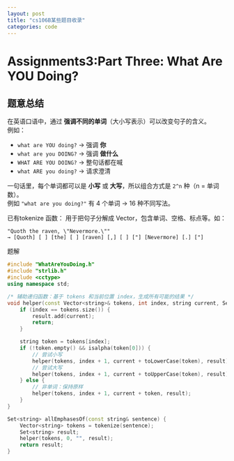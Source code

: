 ```yaml
---
layout: post
title: "cs106B某些题目收录"
categories: code
---
```

# Assignments3:Part Three: What Are YOU Doing?
## 题意总结

在英语口语中，通过 **强调不同的单词**（大小写表示）可以改变句子的含义。  
例如：

- `what are YOU doing?` → 强调 **你**  
- `what are you DOING?` → 强调 **做什么**  
- `WHAT ARE YOU DOING?` → 整句话都在喊  
- `what ARE you doing?` → 请求澄清  

一句话里，每个单词都可以是 **小写** 或 **大写**，所以组合方式是 `2^n` 种（n = 单词数）。  
例如 `"what are you doing?"` 有 4 个单词 → 16 种不同写法。

已有tokenize 函数：
用于把句子分解成 Vector<string>，包含单词、空格、标点等。如：
```
"Quoth the raven, \"Nevermore.\""
→ [Quoth] [ ] [the] [ ] [raven] [,] [ ] ["] [Nevermore] [.] ["]
```
题解
``` cpp
#include "WhatAreYouDoing.h"
#include "strlib.h"
#include <cctype>
using namespace std;

/* 辅助递归函数：基于 tokens 和当前位置 index，生成所有可能的结果 */
void helper(const Vector<string>& tokens, int index, string current, Set<string>& result) {
    if (index == tokens.size()) {
        result.add(current);
        return;
    }

    string token = tokens[index];
    if (!token.empty() && isalpha(token[0])) {
        // 尝试小写
        helper(tokens, index + 1, current + toLowerCase(token), result);
        // 尝试大写
        helper(tokens, index + 1, current + toUpperCase(token), result);
    } else {
        // 非单词：保持原样
        helper(tokens, index + 1, current + token, result);
    }
}

Set<string> allEmphasesOf(const string& sentence) {
    Vector<string> tokens = tokenize(sentence);
    Set<string> result;
    helper(tokens, 0, "", result);
    return result;
}

```
